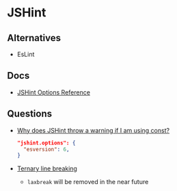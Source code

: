 # JSHint



## Alternatives

* EsLint

## Docs

* [JSHint Options Reference](https://jshint.com/docs/options/)


## Questions

* [Why does JSHint throw a warning if I am using const?](https://stackoverflow.com/q/27441803/1366033)

  ```json
  "jshint.options": {
    "esversion": 6,
  }
  ```

* [Ternary line breaking](https://github.com/jshint/jshint/issues/2528)

  * `laxbreak` will be removed in the near future
